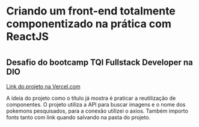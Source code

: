 <h1>Criando um front-end totalmente componentizado na prática com ReactJS<h1/>
<h2>Desafio do bootcamp TQI Fullstack Developer na DIO</h2>

[Link do projeto na Vercel.com](https://search-pokemon-six.vercel.app/)

A ideia do projeto como o título já mostra é praticar a reutilização de componentes.
O projeto utiliza a API para buscar imagens e o nome dos pokemons pesquisados,
para a conexão utilizei o axios.
Também importo fonts tanto com link quando salvando na pasta do projeto.
